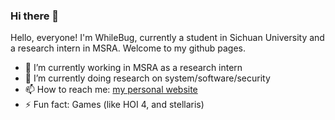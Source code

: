 ### Hi there 👋

Hello, everyone! I'm WhileBug, currently a student in Sichuan University and a research intern in MSRA. Welcome to my github pages.

- 🔭 I’m currently working in MSRA as a research intern
- 🌱 I’m currently doing research on system/software/security
- 📫 How to reach me: [my personal website](https://whilebug.github.io/)
- ⚡ Fun fact: Games (like HOI 4, and stellaris)
